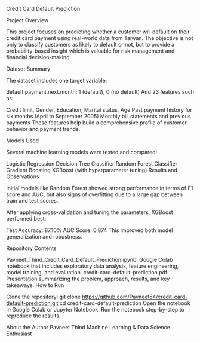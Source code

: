 Credit Card Default Prediction

Project Overview

This project focuses on predicting whether a customer will default on their credit card payment using real-world data from Taiwan. The objective is not only to classify customers as likely to default or not, but to provide a probability-based insight which is valuable for risk management and financial decision-making.

Dataset Summary

The dataset includes one target variable:

default.payment.next.month: 1 (default), 0 (no default)
And 23 features such as:

Credit limit, Gender, Education, Marital status, Age
Past payment history for six months (April to September 2005)
Monthly bill statements and previous payments
These features help build a comprehensive profile of customer behavior and payment trends.

Models Used

Several machine learning models were tested and compared:

Logistic Regression
Decision Tree Classifier
Random Forest Classifier
Gradient Boosting
XGBoost (with hyperparameter tuning)
Results and Observations

Initial models like Random Forest showed strong performance in terms of F1 score and AUC, but also signs of overfitting due to a large gap between train and test scores.

After applying cross-validation and tuning the parameters, XGBoost performed best:

Test Accuracy: 87.10%
AUC Score: 0.874
This improved both model generalization and robustness.

Repository Contents

Pavneet_Thind_Credit_Card_Default_Prediction.ipynb: Google Colab notebook that includes exploratory data analysis, feature engineering, model training, and evaluation.
credit-card-default-prediction.pdf: Presentation summarizing the problem, approach, results, and key takeaways.
How to Run

Clone the repository:
git clone https://github.com/Pavneet54/credit-card-default-prediction.git
cd credit-card-default-prediction
Open the notebook in Google Colab or Jupyter Notebook.
Run the notebook step-by-step to reproduce the results.

About the Author
Pavneet Thind
Machine Learning & Data Science Enthusiast